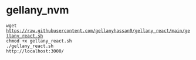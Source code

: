 # gellany_nvm

<code>wget https://raw.githubusercontent.com/gellanyhassan0/gellany_react/main/gellany_react.sh</code><br>
<code>chmod +x gellany_react.sh</code><br>
<code>./gellany_react.sh</code><br>
<code>http://localhost:3000/</code><br>
